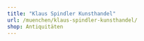 ```yaml
---
title: "Klaus Spindler Kunsthandel"
url: /muenchen/klaus-spindler-kunsthandel/
shop: Antiquitäten
---
```

